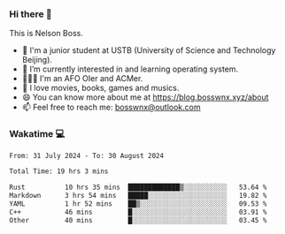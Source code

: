 ### Hi there 👋

<!--
**bosswnx/bosswnx** is a ✨ _special_ ✨ repository because its `README.md` (this file) appears on your GitHub profile.

Here are some ideas to get you started:

- 🔭 I’m currently working on ...
- 🌱 I’m currently learning ...
- 👯 I’m looking to collaborate on ...
- 🤔 I’m looking for help with ...
- 💬 Ask me about ...
- 📫 How to reach me: ...
- 😄 Pronouns: ...
- ⚡ Fun fact: ...
-->

This is Nelson Boss.

- 🏫 I'm a junior student at USTB (University of Science and Technology Beijing).
- 🌱 I’m currently interested in and learning operating system.
- 🧑🏻‍💻 I'm an AFO OIer and ACMer.
- 🥰 I love movies, books, games and musics.
- 😄 You can know more about me at https://blog.bosswnx.xyz/about
- 📫 Feel free to reach me: bosswnx@outlook.com

### Wakatime 💻

<!--START_SECTION:waka-->

```txt
From: 31 July 2024 - To: 30 August 2024

Total Time: 19 hrs 3 mins

Rust          10 hrs 35 mins  █████████████▒░░░░░░░░░░░   53.64 %
Markdown      3 hrs 54 mins   █████░░░░░░░░░░░░░░░░░░░░   19.82 %
YAML          1 hr 52 mins    ██▒░░░░░░░░░░░░░░░░░░░░░░   09.53 %
C++           46 mins         █░░░░░░░░░░░░░░░░░░░░░░░░   03.91 %
Other         40 mins         █░░░░░░░░░░░░░░░░░░░░░░░░   03.45 %
```

<!--END_SECTION:waka-->
